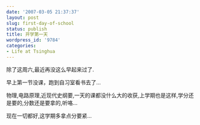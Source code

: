 ```yaml
---
date: '2007-03-05 21:37:37'
layout: post
slug: first-day-of-school
status: publish
title: 开学第一天
wordpress_id: '9784'
categories:
- Life at Tsinghua
---
```


除了这周六,最近再没这么早起来过了.

早上第一节没课，跑到自习室看书去了...

物理,电路原理,近现代史纲要,一天的课都没什么大的收获,上学期也是这样,学分还是要的,分数还是要拿的,听咯...

现在一切都好,这学期多拿点分要紧...
